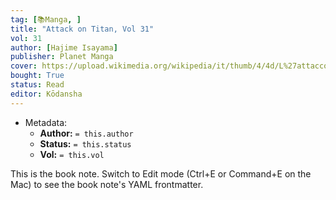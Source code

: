 ```yaml
---
tag: [📚Manga, ]
title: "Attack on Titan, Vol 31"
vol: 31
author: [Hajime Isayama]
publisher: Planet Manga
cover: https://upload.wikimedia.org/wikipedia/it/thumb/4/4d/L%27attacco_dei_giganti_copertina.jpeg/800px-L%27attacco_dei_giganti_copertina.jpeg
bought: True
status: Read
editor: Kōdansha
---
```



- Metadata:
	- **Author:** `= this.author`
	- **Status:** `= this.status`
	- **Vol:** `= this.vol`

This is the book note. Switch to Edit mode (Ctrl+E or Command+E on the Mac) to see the book note's YAML frontmatter.